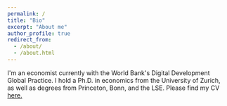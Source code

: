 ```yaml
---
permalink: /
title: "Bio"
excerpt: "About me"
author_profile: true
redirect_from: 
  - /about/
  - /about.html
---
```


I'm an economist currently with the World Bank's Digital Development Global Practice. I hold a Ph.D. in economics from the University of Zurich, as well as degrees from Princeton, Bonn, and the LSE. Please find my CV [here.](https://www.dropbox.com/scl/fi/74xhr9381oy6wm9tmosnp/cv.pdf?rlkey=z5aenbhvss1lvzbncjgu3uj0r&dl=0) 